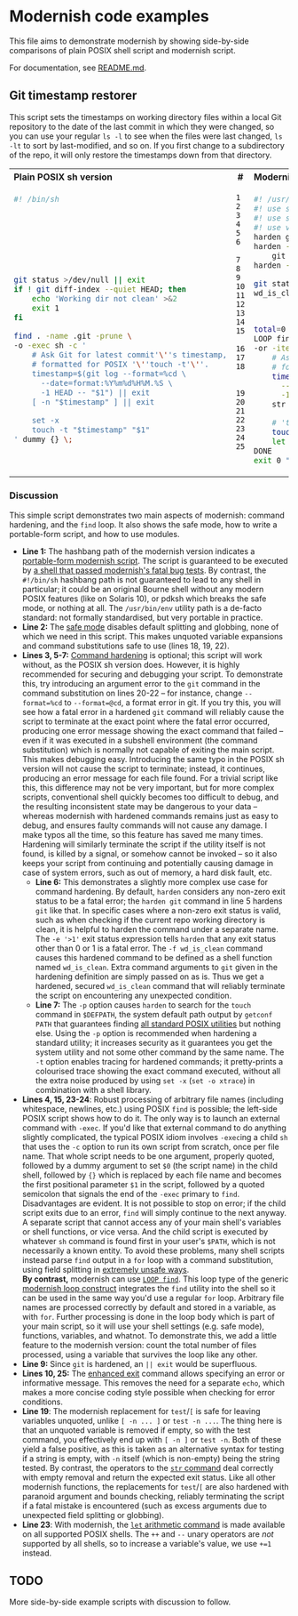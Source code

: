 # Modernish code examples #

This file aims to demonstrate modernish by showing side-by-side comparisons
of plain POSIX shell script and modernish script.

For documentation, see [README.md](README.md).


## Git timestamp restorer ##

This script sets the timestamps on working directory files within a local Git
repository to the date of the last commit in which they were changed, so you
can use your regular `ls -l` to see when the files were last changed, `ls -lt`
to sort by last-modified, and so on. If you first change to a subdirectory of
the repo, it will only restore the timestamps down from that directory.

<table>
<tr><th align="left">Plain POSIX sh version</th><th>#</th><th align="left">Modernish version</th></tr>
<tr>
<td valign="top">

```sh
#! /bin/sh








git status >/dev/null || exit
if ! git diff-index --quiet HEAD; then
    echo 'Working dir not clean' >&2
    exit 1
fi

find . -name .git -prune \
-o -exec sh -c '
    # Ask Git for latest commit'\''s timestamp,
    # formatted for POSIX '\''touch -t'\''.
    timestamp=$(git log --format=%cd \
      --date=format:%Y%m%d%H%M.%S \
      -1 HEAD -- "$1") || exit
    [ -n "$timestamp" ] || exit

    set -x
    touch -t "$timestamp" "$1"
' dummy {} \;
```

</td>
<td valign="top">

```
1
2
3
4
5
6

7
8
9
10
11
12
13
14
15

16
17
18


19
20
21
22
23
24
25
```

</td>
<td valign="top">

```sh
#! /usr/bin/env modernish
#! use safe
#! use sys/cmd/harden
#! use var/loop
harden git
harden -e '>1' -f wd_is_clean \
    git diff-index --quiet HEAD
harden -pt touch

git status >/dev/null
wd_is_clean || exit 1 'Working dir not clean'



total=0
LOOP find repofile in . -name .git -prune \
-or -iterate; DO
    # Ask Git for latest commit's timestamp,
    # formatted for POSIX 'touch -t'.
    timestamp=$(git log --format=%cd \
      --date=format:%Y%m%d%H%M.%S \
      -1 HEAD -- $repofile)
    str empty $timestamp && continue

    # 'touch' is traced by 'harden -t'.
    touch -t $timestamp $repofile
    let "total+=1"
DONE
exit 0 "$total timestamps restored."
```

</td>
</tr>
</table>

### Discussion ###

This simple script demonstrates two main aspects of modernish:
command hardening, and the `find` loop. It also shows the safe
mode, how to write a portable-form script, and how to use modules.

* **Line 1:**
  The hashbang path of the modernish version indicates a
  [portable-form modernish script](README.md#user-content-two-basic-forms-of-a-modernish-program).
  The script is guaranteed to be executed by
  [a shell that passed modernish's fatal bug tests](README.md#user-content-supported-shells).
  By contrast, the `#!/bin/sh` hashbang path is not guaranteed to lead to any
  shell in particular; it could be an original Bourne shell without any modern
  POSIX features (like on Solaris 10), or pdksh which breaks the safe mode, or
  nothing at all. The `/usr/bin/env` utility path is a de-facto standard: not
  formally standardised, but very portable in practice.
* **Line 2:**
  The [safe mode](README.md#user-content-use-safe) disables default
  splitting and globbing, none of which we need in this script. This makes
  unquoted variable expansions and command substitutions safe to use (lines
  18, 19, 22).
* **Lines 3, 5-7:**
  [Command hardening](README.md#user-content-use-syscmdharden)
  is optional; this script will work without, as the POSIX sh version does.
  However, it is highly recommended for securing and debugging your script. To
  demonstrate this, try introducing an argument error to the `git` command in
  the command substitution on lines 20-22 – for instance, change `--format=%cd`
  to `--format=@cd`, a format error in git. If you try this, you will see how a
  fatal error in a hardened `git` command will reliably cause the script to
  terminate at the exact point where the fatal error occurred, producing one
  error message showing the exact command that failed – even if it was executed
  in a subshell environment (the command substitution) which is normally not
  capable of exiting the main script. This makes debugging easy. Introducing
  the same typo in the POSIX sh version will not cause the script to terminate;
  instead, it continues, producing an error message for each file found. For a
  trivial script like this, this difference may not be very important, but for
  more complex scripts, conventional shell quickly becomes too difficult to
  debug, and the resulting inconsistent state may be dangerous to your data –
  whereas modernish with hardened commands remains just as easy to debug, and
  ensures faulty commands will not cause any damage. I make typos all the time,
  so this feature has saved me many times. Hardening will similarly terminate
  the script if the utility itself is not found, is killed by a signal, or
  somehow cannot be invoked – so it also keeps your script from continuing and
  potentially causing damage in case of system errors, such as out of memory, a
  hard disk fault, etc.
    * **Line 6:**
      This demonstrates a slightly more complex use case for command hardening.
      By default, `harden` considers any non-zero exit status to be a fatal
      error; the `harden git` command in line 5 hardens `git` like that.
      In specific cases where a non-zero exit status is valid, such as when
      checking if the current repo working directory is clean, it is helpful to
      harden the command under a separate name. The `-e '>1'` exit status
      expression tells `harden` that any exit status other than 0 or 1 is a
      fatal error. The `-f wd_is_clean` command causes this hardened command to
      be defined as a shell function named `wd_is_clean`. Extra command
      arguments to `git` given in the hardening definition are simply passed on
      as is. Thus we get a hardened, secured `wd_is_clean` command that will
      reliably terminate the script on encountering any unexpected condition.
    * **Line 7:**
      The `-p` option causes `harden` to search for the `touch` command in
      `$DEFPATH`, the system default path output by `getconf PATH` that
      guarantees finding
      [all standard POSIX utilities](http://shellhaters.org/)
      but nothing else. Using the `-p` option is recommended when hardening a
      standard utility; it increases security as it guarantees you get the
      system utility and not some other command by the same name.
      The `-t` option enables tracing for hardened commands; it pretty-prints a
      colourised trace showing the exact command executed, without all the
      extra noise produced by using `set -x` (`set -o xtrace`) in combination
      with a shell library.
* **Lines 4, 15, 23-24**:
  Robust processing of arbitrary file names (including whitespace, newlines,
  etc.) using POSIX `find` is possible; the left-side POSIX script shows how to
  do it. The only way is to launch an external command with `-exec`. If you'd
  like that external command to do anything slightly complicated, the typical
  POSIX idiom involves `-exec`ing a child `sh` that uses the `-c` option to run
  its own script from scratch, once per file name. That whole script needs to
  be one argument, properly quoted, followed by a dummy argument to set `$0`
  (the script name) in the child shell, followed by `{}` which is replaced by
  each file name and becomes the first positional parameter `$1` in the script,
  followed by a quoted semicolon that signals the end of the `-exec` primary to
  `find`. Disadvantages are evident. It is not possible to stop on error; if
  the child script exits due to an error, `find` will simply continue to the
  next anyway. A separate script that cannot access any of your main shell's
  variables or shell functions, or vice versa. And the child script is executed
  by whatever `sh` command is found first in your user's `$PATH`, which is not
  necessarily a known entity. To avoid these problems, many shell scripts
  instead parse `find` output in a `for` loop with a command substitution,
  using field splitting in
  [extremely unsafe ways](https://dwheeler.com/essays/filenames-in-shell.html).    
  **By contrast,** modernish can use
  [`LOOP find`](README.md#user-content-the-find-loop).
  This loop type of the generic
  [modernish loop construct](README.md#user-content-use-varloop)
  integrates the `find` utility into the shell so it can be used in the
  same way you'd use a regular `for` loop. Arbitrary file names are processed
  correctly by default and stored in a variable, as with `for`. Further
  processing is done in the loop body which is part of your main script, so it
  will use your shell settings (e.g. safe mode), functions, variables, and
  whatnot. To demonstrate this, we add a little feature to the modernish
  version: count the total number of files processed, using a variable that
  survives the loop like any other.
* **Line 9:** Since `git` is hardened, an `|| exit` would be superfluous.
* **Lines 10, 25:**
  The [enhanced exit](README.md#user-content-enhanced-exit)
  command allows specifying an error or informative message.
  This removes the need for a separate `echo`, which makes a more
  concise coding style possible when checking for error conditions.
* **Line 19**: The modernish replacement for `test`/`[` is safe for leaving
  variables unquoted, unlike `[ -n ... ]` or `test -n ...`. The thing here is
  that an unquoted variable is removed if empty, so with the test command, you
  effectively end up with `[ -n ]` or `test -n`. Both of these yield a false
  positive, as this is taken as an alternative syntax for testing if a string
  is empty, with `-n` itself (which is non-empty) being the string tested.
  By contrast, the operators to the
  [`str` command](README.md#user-content-testing-numbers-strings-and-files)
  deal correctly with empty removal and return the expected exit status.
  Like all other modernish functions, the replacements for `test`/`[` are also
  hardened with paranoid argument and bounds checking, reliably terminating the
  script if a fatal mistake is encountered (such as excess arguments due to
  unexpected field splitting or globbing).
* **Line 23**: With modernish, the
  [`let` arithmetic command](README.md#user-content-the-arithmetic-command-let)
  is made available on all supported POSIX shells. The `++` and `--` unary
  operators are *not* supported by all shells, so to increase a variable's
  value, we use `+=1` instead.


## TODO ##

More side-by-side example scripts with discussion to follow.
